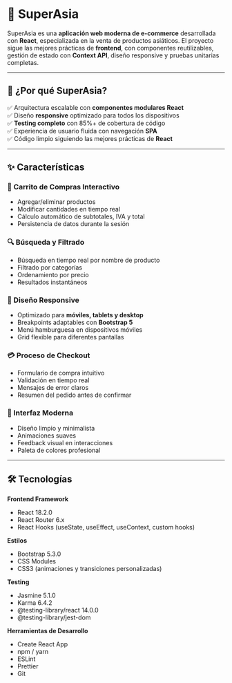 # 🌟 SuperAsia

SuperAsia es una **aplicación web moderna de e-commerce** desarrollada con **React**, especializada en la venta de productos asiáticos. El proyecto sigue las mejores prácticas de **frontend**, con componentes reutilizables, gestión de estado con **Context API**, diseño responsive y pruebas unitarias completas.  

---

## 🔹 ¿Por qué SuperAsia?

✅ Arquitectura escalable con **componentes modulares React**  
✅ Diseño **responsive** optimizado para todos los dispositivos  
✅ **Testing completo** con 85%+ de cobertura de código  
✅ Experiencia de usuario fluida con navegación **SPA**  
✅ Código limpio siguiendo las mejores prácticas de **React**  

---

## ✨ Características

### 🛒 Carrito de Compras Interactivo
- Agregar/eliminar productos  
- Modificar cantidades en tiempo real  
- Cálculo automático de subtotales, IVA y total  
- Persistencia de datos durante la sesión  

### 🔍 Búsqueda y Filtrado
- Búsqueda en tiempo real por nombre de producto  
- Filtrado por categorías  
- Ordenamiento por precio  
- Resultados instantáneos  

### 📱 Diseño Responsive
- Optimizado para **móviles, tablets y desktop**  
- Breakpoints adaptables con **Bootstrap 5**  
- Menú hamburguesa en dispositivos móviles  
- Grid flexible para diferentes pantallas  

### 💳 Proceso de Checkout
- Formulario de compra intuitivo  
- Validación en tiempo real  
- Mensajes de error claros  
- Resumen del pedido antes de confirmar  

### 🎨 Interfaz Moderna
- Diseño limpio y minimalista  
- Animaciones suaves  
- Feedback visual en interacciones  
- Paleta de colores profesional  

---

## 🛠️ Tecnologías

**Frontend Framework**  
- React 18.2.0  
- React Router 6.x  
- React Hooks (useState, useEffect, useContext, custom hooks)  

**Estilos**  
- Bootstrap 5.3.0  
- CSS Modules  
- CSS3 (animaciones y transiciones personalizadas)  

**Testing**  
- Jasmine 5.1.0  
- Karma 6.4.2  
- @testing-library/react 14.0.0  
- @testing-library/jest-dom  

**Herramientas de Desarrollo**  
- Create React App  
- npm / yarn  
- ESLint  
- Prettier  
- Git  

